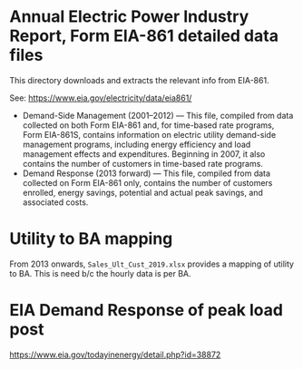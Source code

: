 # Annual Electric Power Industry Report, Form EIA-861 detailed data files

This directory downloads and extracts the relevant info from EIA-861.

See: https://www.eia.gov/electricity/data/eia861/

 * Demand-Side Management (2001–2012) — This file, compiled from data collected on both Form EIA-861 and, for time-based rate programs, Form EIA-861S, contains information on electric utility demand-side management programs, including energy efficiency and load management effects and expenditures. Beginning in 2007, it also contains the number of customers in time-based rate programs.
 * Demand Response (2013 forward) — This file, compiled from data collected on Form EIA-861 only, contains the number of customers enrolled, energy savings, potential and actual peak savings, and associated costs.

# Utility to BA mapping

From 2013 onwards, `Sales_Ult_Cust_2019.xlsx` provides a mapping of utility to BA. This is need b/c the hourly data is per BA.

# EIA Demand Response of peak load post

https://www.eia.gov/todayinenergy/detail.php?id=38872
